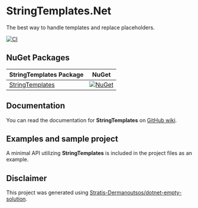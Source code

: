 # StringTemplates.Net

The best way to handle templates and replace placeholders.

[![CI](https://github.com/Stratis-OSS/StringTemplates.Net/workflows/CI/badge.svg)](https://github.com/Stratis-OSS/StringTemplates.Net/actions?query=workflow%3ACI)

## NuGet Packages

| StringTemplates Package                                         | NuGet                                                                                                                   |
|-----------------------------------------------------------------|-------------------------------------------------------------------------------------------------------------------------|
| [StringTemplates](https://www.nuget.org/packages/StringTemplates) | [![NuGet](http://img.shields.io/nuget/vpre/StringTemplates.svg?label=NuGet)](https://www.nuget.org/packages/StringTemplates/) |

## Documentation

You can read the documentation for **StringTemplates** on [GitHub wiki](https://github.com/string-templates/StringTemplates.Net/wiki).

## Examples and sample project

A minimal API utilizing **StringTemplates** is included in the project files as an example.

## Disclaimer

This project was generated using [Stratis-Dermanoutsos/dotnet-empty-solution](https://github.com/Stratis-Dermanoutsos/dotnet-empty-solution).
